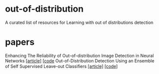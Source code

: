 # out-of-distribution
A curated list of resources for Learning with out of distributions detection
# papers
Enhancing The Reliability of Out-of-distribution Image Detection in Neural Networks [[article]](https://arxiv.org/abs/1706.02690) [[code](https://github.com/ShiyuLiang/odin-pytorch)
Out-of-Distribution Detection Using an Ensemble of Self Supervised Leave-out Classiﬁers [[article]](http://openaccess.thecvf.com/content_ECCV_2018/papers/Apoorv_Vyas_Out-of-Distribution_Detection_Using_ECCV_2018_paper.pdf) [[code]](https://github.com/YU1ut/Ensemble-of-Leave-out-Classifiers)

